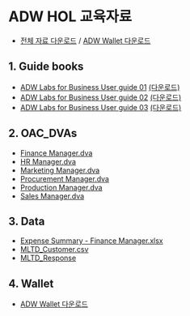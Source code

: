 # ADW HOL 교육자료
* [전체 자료 다운로드](https://github.com/hiwylee/ADW_HOL_TRAINING/raw/master/allinone.zip) / [ADW Wallet 다운로드 ](https://github.com/hiwylee/ADW_HOL_TRAINING/raw/master/Wallet_adwoac0.zip)
## 1. Guide books <a name="guide" />
<!--
* [ADW Labs for Business User guide 01](https://github.com/hiwylee/ADW_HOL_TRAINING/raw/master/2.%20OAC_DVAs/Finance%20Manager.dva)
-->
* [ADW Labs for Business User guide 01](1.%20Guide%20books/ADW%20Labs%20for%20Busines%20Use%20guide%2001.pdf) [(다운로드)](https://github.com/hiwylee/ADW_HOL_TRAINING/raw/master/.%20Guide%20books/ADW%20Labs%20for%20Busines%20Use%20guide%2001.pdf)
* [ADW Labs for Business User guide 02](1.%20Guide%20books/ADW%20Labs%20for%20Busines%20Use%20guide%20021.pdf) [(다운로드)](https://github.com/hiwylee/ADW_HOL_TRAINING/raw/master/.%20Guide%20books/ADW%20Labs%20for%20Busines%20Use%20guide%2002.pdf)
* [ADW Labs for Business User guide 03](1.%20Guide%20books/ADW%20Labs%20for%20Busines%20Use%20guide%2003.pdf) [(다운로드)](https://github.com/hiwylee/ADW_HOL_TRAINING/raw/master/.%20Guide%20books/ADW%20Labs%20for%20Busines%20Use%20guide%2003.pdf)
<!--
* <a href="1. Guide books/ADW Labs for Business User guide 01.pdf">ADW Labs for Business User guide 01</a>
* <a href="1. Guide books/ADW Labs for Business User guide 02.pdf">ADW Labs for Business User guide 02</a>
* <a href="1. Guide books/ADW Labs for Business User guide 03.pdf">ADW Labs for Business User guide 03</a>
-->
## 2. OAC_DVAs <a name="dva" />

* [Finance Manager.dva](https://github.com/hiwylee/ADW_HOL_TRAINING/raw/master/2.%20OAC_DVAs/Finance%20Manager.dva)
* [HR Manager.dva](https://github.com/hiwylee/ADW_HOL_TRAINING/raw/master/2.%20OAC_DVAs/HR%20Manager.dva)
* [Marketing Manager.dva](https://github.com/hiwylee/ADW_HOL_TRAINING/raw/master/2.%20OAC_DVAs/Marketing%20Manager.dva)
* [Procurement Manager.dva](https://github.com/hiwylee/ADW_HOL_TRAINING/raw/master/2.%20OAC_DVAs/Procurement%20Manager.dva)
* [Production Manager.dva](https://github.com/hiwylee/ADW_HOL_TRAINING/raw/master/2.%20OAC_DVAs/Production%20Manager.dva)
* [Sales Manager.dva](https://github.com/hiwylee/ADW_HOL_TRAINING/raw/master/2.%20OAC_DVAs/Sales%20Manager.dva)
<!--
* <a href="2. OAC_DVAs/Finance Manager.dva">Finance Manager.dva</a>
* <a href="2. OAC_DVAs/HR Manager.dva">HR Manager.dva</a>
* <a href="2. OAC_DVAs/Marketing Manager.dva">Marketing Manager.dva</a>
* <a href="2. OAC_DVAs/Procurement Manager.dva">Procurement Manager.dva</a>
* <a href="2. OAC_DVAs/Production Manager.dva">Production Manager.dva</a>
* <a href="2. OAC_DVAs/Sales Manager.dva">Sales Manager.dva</a>
-->
## 3. Data <a name="data" />
* [Expense Summary - Finance Manager.xlsx](https://github.com/hiwylee/ADW_HOL_TRAINING/raw/master/3.%20Data/Expense%20Summary%20-%20Finance%20Manager.xlsx)
* [MLTD_Customer.csv](https://github.com/hiwylee/ADW_HOL_TRAINING/raw/master/3.%20Data/MLTD_Customer.csv)
* [MLTD_Response](https://github.com/hiwylee/ADW_HOL_TRAINING/raw/master/3.%20Data/MLTD_Response)

## 4. Wallet <a name="wallet" />
* [ADW Wallet 다운로드 ](https://github.com/hiwylee/ADW_HOL_TRAINING/raw/master/Wallet_adwoac0.zip)
